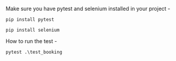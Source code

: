 Make sure you have pytest and selenium installed in your project -

`pip install pytest`

`pip install selenium`

How to run the test -

`pytest .\test_booking`
